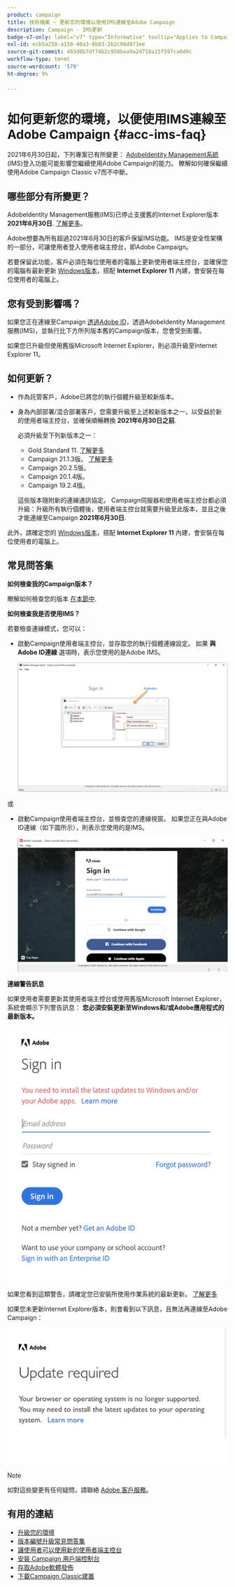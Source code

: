 ```yaml
---
product: campaign
title: 技術檔案 — 更新您的環境以使用IMS連線至Adobe Campaign
description: Campaign - IMS更新
badge-v7-only: label="v7" type="Informative" tooltip="Applies to Campaign Classic v7 only"
exl-id: ecb5a258-a150-46a3-8b83-2b2c06d873ee
source-git-commit: 403d0b7df74b2c958bea9a2d718a15f597ca0d9c
workflow-type: tm+mt
source-wordcount: '579'
ht-degree: 9%

---
```


# 如何更新您的環境，以便使用IMS連線至Adobe Campaign {#acc-ims-faq}



2021年6月30日起，下列專案已有所變更： [AdobeIdentity Management系統](https://helpx.adobe.com/enterprise/using/identity.html) (IMS)登入功能可能影響您繼續使用Adobe Campaign的能力。 瞭解如何確保繼續使用Adobe Campaign Classic v7而不中斷。

## 哪些部分有所變更？

AdobeIdentity Management服務(IMS)已停止支援舊的Internet Explorer版本 **2021年6月30日**. [了解更多](https://helpx.adobe.com/x-productkb/global/update-operating-system-and-browser.html)。

Adobe想要為所有超過2021年6月30日的客戶保留IMS功能。 IMS是安全性架構的一部分，可讓使用者登入使用者端主控台，即Adobe Campaign。

若要保留此功能，客戶必須在每位使用者的電腦上更新使用者端主控台，並確保您的電腦有最新更新 [Windows版本](../../rn/using/compatibility-matrix.md#ClientConsoleoperatingsystems)，搭配 **Internet Explorer 11** 內建，會安裝在每位使用者的電腦上。

## 您有受到影響嗎？

如果您正在連線至Campaign [透過Adobe ID](../../integrations/using/about-adobe-id.md)，透過AdobeIdentity Management服務(IMS)，並執行比下方所列版本舊的Campaign版本，您會受到影響。

如果您已升級但使用舊版Microsoft Internet Explorer，則必須升級至Internet Explorer 11。

## 如何更新？

* 作為託管客戶，Adobe已將您的執行個體升級至較新版本。

* 身為內部部署/混合部署客戶，您需要升級至上述較新版本之一，以受益於新的使用者端主控台，並確保順暢轉換 **2021年6月30日之前**.

  必須升級至下列新版本之一：

   * Gold Standard 11. [了解更多](../../rn/using/gold-standard.md)
   * Campaign 21.1.3版。 [了解更多](../../rn/using/latest-release.md)
   * Campaign 20.2.5版。
   * Campaign 20.1.4版。
   * Campaign 19.2.4版。

  這些版本隨附新的連線通訊協定。 Campaign伺服器和使用者端主控台都必須升級：升級所有執行個體後，使用者端主控台就需要升級至此版本，並且之後才能連線至Campaign **2021年6月30日**.

此外，請確定您的 [Windows版本](../../rn/using/compatibility-matrix.md#ClientConsoleoperatingsystems)，搭配 **Internet Explorer 11** 內建，會安裝在每位使用者的電腦上。

## 常見問答集

**如何檢查我的Campaign版本？**

瞭解如何檢查您的版本 [在本節中](../../platform/using/launching-adobe-campaign.md#getting-your-campaign-version).


**如何檢查我是否使用IMS？**

若要檢查連線模式，您可以：

* 啟動Campaign使用者端主控台，並存取您的執行個體連線設定。 如果 **與Adobe ID連線** 選項時，表示您使用的是Adobe IMS。

  ![](../../integrations/using/assets/ims_1.png)

或

* 啟動Campaign使用者端主控台，並檢查您的連線視窗。 如果您正在與Adobe ID連線（如下圖所示），則表示您使用的是IMS。

  ![](../../integrations/using/assets/adobeID.png)

**連線警告訊息**

如果使用者需要更新其使用者端主控台或使用舊版Microsoft Internet Explorer，系統會顯示下列警告訊息： **您必須安裝更新至Windows和/或Adobe應用程式的最新版本。**

![](../../integrations/using/assets/do-not-localize/errorMsg.png)

如果您看到這類警告，請確定您已安裝所使用作業系統的最新更新。 [了解更多](https://helpx.adobe.com/x-productkb/global/update-operating-system-and-browser.html)

如果您未更新Internet Explorer版本，則會看到以下訊息，且無法再連線至Adobe Campaign：

![](../../integrations/using/assets/do-not-localize/errorUpdateReq.png)

>[!NOTE]
>
>如對這些變更有任何疑問，請聯絡 [Adobe 客戶服務](https://helpx.adobe.com/tw/enterprise/admin-guide.html/enterprise/using/support-for-experience-cloud.ug.html)。
>

## 有用的連結

* [升級您的環境](../../production/using/build-upgrade.md)
* [版本編號升級常見問答集](../../platform/using/faq-build-upgrade.md)
* [讓使用者可以使用新的使用者端主控台](../../installation/using/client-console-availability-for-windows.md)
* [安裝 Campaign 用戶端控制台](../../installation/using/installing-the-client-console.md)
* [存取Adobe軟體發佈](https://experienceleague.adobe.com/docs/experience-cloud/software-distribution/home.html?lang=zh-Hant)
* [下載Campaign Classic建置](https://experience.adobe.com/#/downloads/content/software-distribution/en/campaign.html)
